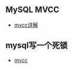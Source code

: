

## MySQL MVCC
- [mvcc详解](./docs/mysql/Mysql关于MVCC.md)

 
## mysql写一个死锁

- [mvcc](./docs/mysql/写一个MySQL死锁的代码.md)

